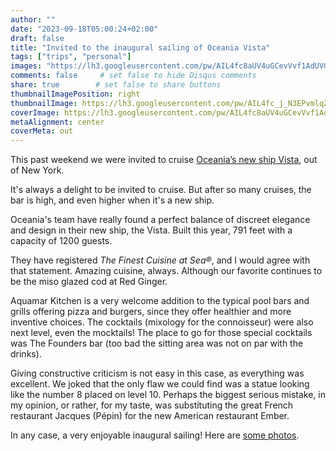 ```yaml
---
author: ""
date: "2023-09-18T05:00:24+02:00"
draft: false
title: "Invited to the inaugural sailing of Oceania Vista"
tags: ["trips", "personal"]
images: "https://lh3.googleusercontent.com/pw/AIL4fc8aUV4uGCevVvf1AdUVGr5qM_AKwFgceB2Kk9uEBILUgNVoi15oB_cVBAQR1MT_ngXxPI0hgdGfZCYtONYlBf27iw04F0-kva4HIZzxr_hm-CrwvEuK=w2400"
comments: false     # set false to hide Disqus comments
share: true        # set false to share buttons
thumbnailImagePosition: right
thumbnailImage: https://lh3.googleusercontent.com/pw/AIL4fc_j_N3EPvmlqZxV99HwPXNSSc442IkZeRYw5F8ZQH5mQ5KbNoWedOX9BJfHVpZxNJGXIf3Bs8qBqByGd_3d5oM-wZhNXnlKivFxoEggugPmmX0OfhA5=w2400
coverImage: https://lh3.googleusercontent.com/pw/AIL4fc8aUV4uGCevVvf1AdUVGr5qM_AKwFgceB2Kk9uEBILUgNVoi15oB_cVBAQR1MT_ngXxPI0hgdGfZCYtONYlBf27iw04F0-kva4HIZzxr_hm-CrwvEuK=w2400
metaAlignment: center
coverMeta: out
---
```


This past weekend we were invited to cruise [Oceania’s new ship Vista](https://www.oceaniacruises.com/ships/vista), out of New York.

<!--more-->

It's always a delight to be invited to cruise. But after so many cruises, the bar is high, and even higher when it's a new ship.

Oceania's team have really found a perfect balance of discreet elegance and design in their new ship, the Vista. Built this year, 791 feet with a capacity of 1200 guests.

They have registered *The Finest Cuisine at Sea®*, and I would agree with that statement. Amazing cuisine, always. Although our favorite continues to be the miso glazed cod at Red Ginger. 

Aquamar Kitchen is a very welcome addition to the typical pool bars and grills offering pizza and burgers, since they offer healthier and more inventive choices. The cocktails (mixology for the connoisseur) were also next level, even the mocktails! The place to go for those special cocktails was The Founders bar (too bad the sitting area was not on par with the drinks).

Giving constructive criticism is not easy in this case, as everything was excellent. We joked that the only flaw we could find was a statue looking like the number 8 placed on level 10. Perhaps the biggest serious mistake, in my opinion, or rather, for my taste, was substituting the great French restaurant Jacques (Pépin) for the new American restaurant Ember.

In any case, a very enjoyable inaugural sailing! Here are [some photos](https://photos.app.goo.gl/9vQAD8BHJhVmEAgRA).

